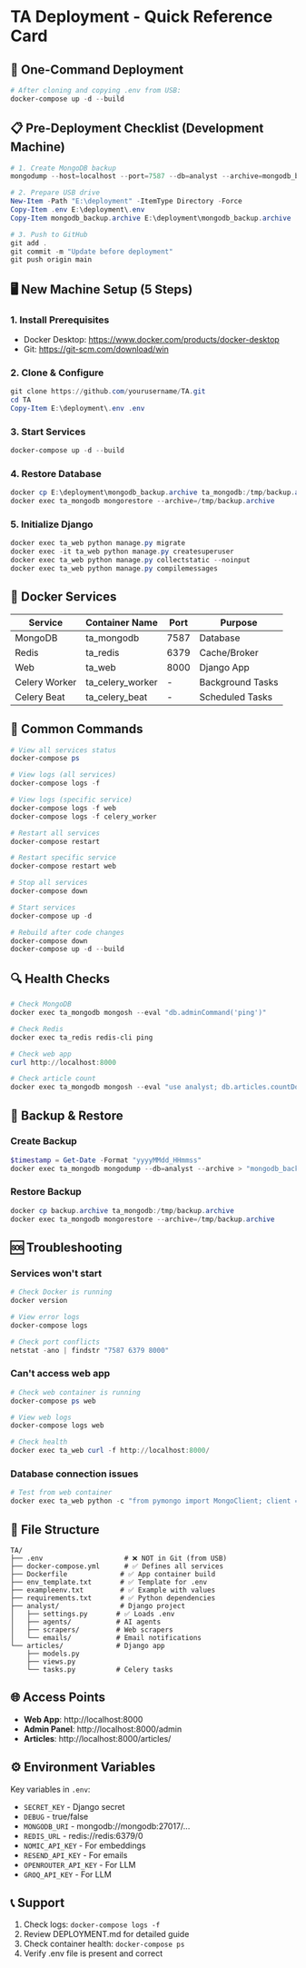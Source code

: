 # TA Deployment - Quick Reference Card

## 🚀 One-Command Deployment

```powershell
# After cloning and copying .env from USB:
docker-compose up -d --build
```

## 📋 Pre-Deployment Checklist (Development Machine)

```powershell
# 1. Create MongoDB backup
mongodump --host=localhost --port=7587 --db=analyst --archive=mongodb_backup.archive

# 2. Prepare USB drive
New-Item -Path "E:\deployment" -ItemType Directory -Force
Copy-Item .env E:\deployment\.env
Copy-Item mongodb_backup.archive E:\deployment\mongodb_backup.archive

# 3. Push to GitHub
git add .
git commit -m "Update before deployment"
git push origin main
```

## 🖥️ New Machine Setup (5 Steps)

### 1. Install Prerequisites
- Docker Desktop: https://www.docker.com/products/docker-desktop
- Git: https://git-scm.com/download/win

### 2. Clone & Configure
```powershell
git clone https://github.com/yourusername/TA.git
cd TA
Copy-Item E:\deployment\.env .env
```

### 3. Start Services
```powershell
docker-compose up -d --build
```

### 4. Restore Database
```powershell
docker cp E:\deployment\mongodb_backup.archive ta_mongodb:/tmp/backup.archive
docker exec ta_mongodb mongorestore --archive=/tmp/backup.archive
```

### 5. Initialize Django
```powershell
docker exec ta_web python manage.py migrate
docker exec -it ta_web python manage.py createsuperuser
docker exec ta_web python manage.py collectstatic --noinput
docker exec ta_web python manage.py compilemessages
```

## 🐳 Docker Services

| Service | Container Name | Port | Purpose |
|---------|---------------|------|---------|
| MongoDB | ta_mongodb | 7587 | Database |
| Redis | ta_redis | 6379 | Cache/Broker |
| Web | ta_web | 8000 | Django App |
| Celery Worker | ta_celery_worker | - | Background Tasks |
| Celery Beat | ta_celery_beat | - | Scheduled Tasks |

## 🔧 Common Commands

```powershell
# View all services status
docker-compose ps

# View logs (all services)
docker-compose logs -f

# View logs (specific service)
docker-compose logs -f web
docker-compose logs -f celery_worker

# Restart all services
docker-compose restart

# Restart specific service
docker-compose restart web

# Stop all services
docker-compose down

# Start services
docker-compose up -d

# Rebuild after code changes
docker-compose down
docker-compose up -d --build
```

## 🔍 Health Checks

```powershell
# Check MongoDB
docker exec ta_mongodb mongosh --eval "db.adminCommand('ping')"

# Check Redis
docker exec ta_redis redis-cli ping

# Check web app
curl http://localhost:8000

# Check article count
docker exec ta_mongodb mongosh --eval "use analyst; db.articles.countDocuments()"
```

## 💾 Backup & Restore

### Create Backup
```powershell
$timestamp = Get-Date -Format "yyyyMMdd_HHmmss"
docker exec ta_mongodb mongodump --db=analyst --archive > "mongodb_backup_$timestamp.archive"
```

### Restore Backup
```powershell
docker cp backup.archive ta_mongodb:/tmp/backup.archive
docker exec ta_mongodb mongorestore --archive=/tmp/backup.archive
```

## 🆘 Troubleshooting

### Services won't start
```powershell
# Check Docker is running
docker version

# View error logs
docker-compose logs

# Check port conflicts
netstat -ano | findstr "7587 6379 8000"
```

### Can't access web app
```powershell
# Check web container is running
docker-compose ps web

# View web logs
docker-compose logs web

# Check health
docker exec ta_web curl -f http://localhost:8000/
```

### Database connection issues
```powershell
# Test from web container
docker exec ta_web python -c "from pymongo import MongoClient; client = MongoClient('mongodb://mongodb:27017/'); print(client.admin.command('ping'))"
```

## 📁 File Structure

```
TA/
├── .env                    # ❌ NOT in Git (from USB)
├── docker-compose.yml      # ✅ Defines all services
├── Dockerfile             # ✅ App container build
├── env_template.txt       # ✅ Template for .env
├── exampleenv.txt         # ✅ Example with values
├── requirements.txt       # ✅ Python dependencies
├── analyst/               # Django project
│   ├── settings.py       # ✅ Loads .env
│   ├── agents/           # AI agents
│   ├── scrapers/         # Web scrapers
│   └── emails/           # Email notifications
└── articles/             # Django app
    ├── models.py
    ├── views.py
    └── tasks.py          # Celery tasks
```

## 🌐 Access Points

- **Web App**: http://localhost:8000
- **Admin Panel**: http://localhost:8000/admin
- **Articles**: http://localhost:8000/articles/

## ⚙️ Environment Variables

Key variables in `.env`:
- `SECRET_KEY` - Django secret
- `DEBUG` - true/false
- `MONGODB_URI` - mongodb://mongodb:27017/...
- `REDIS_URL` - redis://redis:6379/0
- `NOMIC_API_KEY` - For embeddings
- `RESEND_API_KEY` - For emails
- `OPENROUTER_API_KEY` - For LLM
- `GROQ_API_KEY` - For LLM

## 📞 Support

1. Check logs: `docker-compose logs -f`
2. Review DEPLOYMENT.md for detailed guide
3. Check container health: `docker-compose ps`
4. Verify .env file is present and correct

